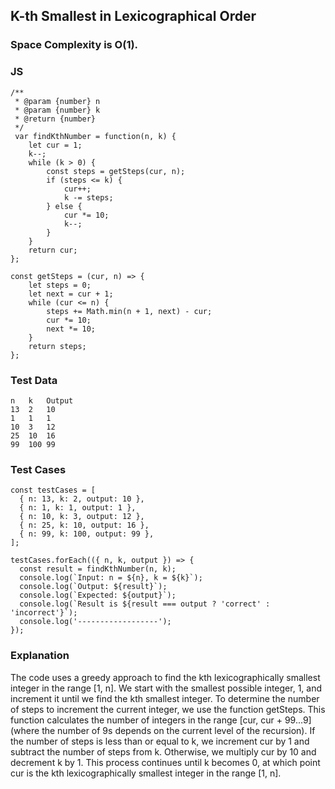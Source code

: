 ## K-th Smallest in Lexicographical Order
### Space Complexity is O(1).
### JS
```
/**
 * @param {number} n
 * @param {number} k
 * @return {number}
 */
 var findKthNumber = function(n, k) {
    let cur = 1;
    k--;
    while (k > 0) {
        const steps = getSteps(cur, n);
        if (steps <= k) {
            cur++;
            k -= steps;
        } else {
            cur *= 10;
            k--;
        }
    }
    return cur;
};

const getSteps = (cur, n) => {
    let steps = 0;
    let next = cur + 1;
    while (cur <= n) {
        steps += Math.min(n + 1, next) - cur;
        cur *= 10;
        next *= 10;
    }
    return steps;
};
```

### Test Data
```
n	k	Output
13	2	10
1	1	1
10	3	12
25	10	16
99	100	99
```
### Test Cases
```
const testCases = [
  { n: 13, k: 2, output: 10 },
  { n: 1, k: 1, output: 1 },
  { n: 10, k: 3, output: 12 },
  { n: 25, k: 10, output: 16 },
  { n: 99, k: 100, output: 99 },
];

testCases.forEach(({ n, k, output }) => {
  const result = findKthNumber(n, k);
  console.log(`Input: n = ${n}, k = ${k}`);
  console.log(`Output: ${result}`);
  console.log(`Expected: ${output}`);
  console.log(`Result is ${result === output ? 'correct' : 'incorrect'}`);
  console.log('------------------');
});
```

### Explanation
The code uses a greedy approach to find the kth lexicographically smallest integer in the range [1, n]. 
We start with the smallest possible integer, 1, and increment it until we find the kth smallest integer.
To determine the number of steps to increment the current integer,
we use the function getSteps. 
This function calculates the number of integers in the range [cur, cur + 99...9]
(where the number of 9s depends on the current level of the recursion).
If the number of steps is less than or equal to k, we increment cur by 1 and subtract the number of steps from k.
Otherwise, we multiply cur by 10 and decrement k by 1.
This process continues until k becomes 0, at which point cur is the kth lexicographically smallest integer in the range [1, n].
